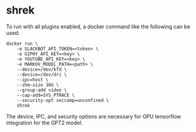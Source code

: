 # shrek

To run with all plugins enabled, a docker command like the following can be used:
```
docker run \
	-e SLACKBOT_API_TOKEN=<token> \
	-e GIPHY_API_KEY=<key> \
	-e YOUTUBE_API_KEY=<key> \
	-e MARKOV_MODEL_PATH=<path> \
	--device=/dev/kfd \
	--device=/dev/dri \
	--ipc=host \
	--shm-size 16G \
	--group-add video \
	--cap-add=SYS_PTRACE \
	--security-opt seccomp=unconfined \
	shrek
```

The device, IPC, and security options are necessary for GPU tensorflow integration for the GPT2 model.
